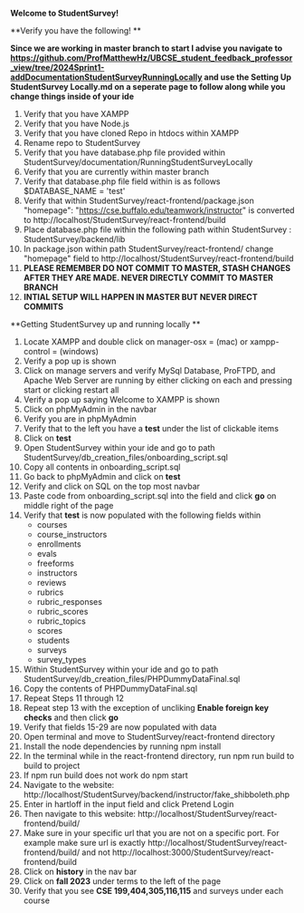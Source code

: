 ﻿
**Welcome to StudentSurvey!**

**Verify you have the following! ** 

**Since we are working in master branch to start I advise you navigate to https://github.com/ProfMatthewHz/UBCSE_student_feedback_professor_view/tree/2024Sprint1-addDocumentationStudentSurveyRunningLocally and use the Setting Up StudentSurvey Locally.md on a seperate page to follow along while you change things inside of your ide**
 
 1. Verify that you have XAMPP 
 2. Verify that you have Node.js
 3. Verify that you have cloned Repo in htdocs within XAMPP
 4. Rename repo to StudentSurvey
 5. Verify that you have database.php file provided within StudentSurvey/documentation/RunningStudentSurveyLocally
 6. Verify that you are currently within master branch
 7. Verify that database.php file field within is as follows $DATABASE_NAME = 'test'
 8. Verify that within StudentSurvey/react-frontend/package.json "homepage": "https://cse.buffalo.edu/teamwork/instructor" is converted to http://localhost/StudentSurvey/react-frontend/build 
 9. Place database.php file within the following path within StudentSurvey : StudentSurvey/backend/lib
 10. In package.json within path StudentSurvey/react-frontend/ change "homepage" field to http://localhost/StudentSurvey/react-frontend/build
 11. **PLEASE REMEMBER DO NOT COMMIT TO MASTER, STASH CHANGES AFTER THEY ARE MADE. NEVER DIRECTLY COMMIT TO MASTER BRANCH**
 12. **INTIAL SETUP WILL HAPPEN IN MASTER BUT NEVER DIRECT COMMITS**

**Getting StudentSurvey up and running locally **

 1. Locate XAMPP and double click on manager-osx = (mac) or xampp-control = (windows)
 2. Verify a pop up is shown 
 3. Click on manage servers and verify MySql Database, ProFTPD, and Apache Web Server are running by either clicking on each and pressing start or clicking restart all
 4. Verify a pop up saying Welcome to XAMPP is shown 
 5. Click on phpMyAdmin in the navbar
 6. Verify you are in phpMyAdmin
 7. Verify that to the left you have a **test** under the list of clickable items 
 8. Click on **test**
 9. Open StudentSurvey within your ide and go to path StudentSurvey/db_creation_files/onboarding_script.sql
 10. Copy all contents in onboarding_script.sql
 11. Go back to phpMyAdmin and click on **test**
 12. Verify and click on SQL on the top most navbar 
 13. Paste code from onboarding_script.sql into the field and click **go** on middle right of the page 
 14. Verify that **test** is now populated with the following fields within 
	 - courses
	 - course_instructors
	 - enrollments
	 - evals
	 - freeforms
	 - instructors
	 - reviews
	 - rubrics
	 - rubric_responses
	 - rubric_scores
	 - rubric_topics
	 - scores
	 - students
	 - surveys
	 - survey_types
15. Within StudentSurvey within your ide and go to path StudentSurvey/db_creation_files/PHPDummyDataFinal.sql
16. Copy the contents of PHPDummyDataFinal.sql
17. Repeat Steps 11 through 12
18. Repeat step 13 with the exception of uncliking **Enable foreign key checks** and then click **go**
19. Verify that fields 15-29 are now populated with data
20. Open terminal and move to StudentSurvey/react-frontend directory 
21. Install the node dependencies by running npm install
22. In the terminal while in the react-frontend directory, run npm run build to build to project
23. If npm run build does not work do npm start
24. Navigate to the website: http://localhost/StudentSurvey/backend/instructor/fake_shibboleth.php
25. Enter in hartloff in the input field and click Pretend Login
26. Then navigate to this website: http://localhost/StudentSurvey/react-frontend/build/
27. Make sure in your specific url that you are not on a specific port. For example make sure url is exactly http://localhost/StudentSurvey/react-frontend/build/ and not http://localhost:3000/StudentSurvey/react-frontend/build
28. Click on **history** in the nav bar 
29. Click on **fall 2023** under terms to the left of the page 
30. Verify that you see **CSE 199,404,305,116,115** and surveys under each course